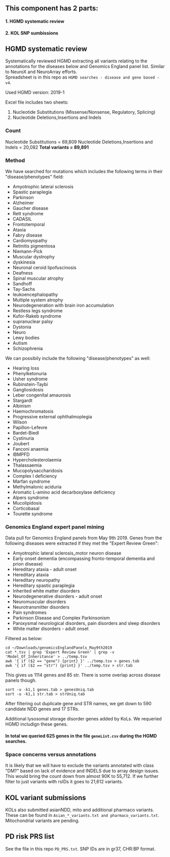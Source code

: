 ## This component has 2 parts:
#### 1. HGMD systematic review
#### 2. KOL SNP sumbissions

## HGMD systematic review
Systematically reviewed HGMD extracting all variants relating to the annotations for the diseases below and Genomics England panel list. 
Similar to NeuroX and NeuroArray efforts.  
Spreadsheet is in this repo as ```HGMD searches - disease and gene based - v4```.

Used HGMD version: 2019-1

Excel file includes two sheets:
1. Nucleotide Substitutions (Missense/Nonsense, Regulatory, Splicing)
2. Nucleotide Deletions,Insertions and Indels

### Count
Nucleotide Substitutions = 69,809
Nucleotide Deletions,Insertions and Indels = 20,082
**Total variants = 89,891**

### Method

We have searched for mutations which includes the following terms in their "disease/phenotypes" field:
- Amyotrophic lateral sclerosis
- Spastic paraplegia
- Parkinson
- Alzheimer
- Gaucher disease
- Rett syndrome
- CADASIL
- Frontotemporal
- Ataxia
- Fabry disease
- Cardiomyopathy
- Retinitis pigmentosa
- Niemann-Pick
- Muscular dystrophy
- dyskinesia
- Neuronal ceroid lipofuscinosis
- Deafness
- Spinal muscular atrophy
- Sandhoff
- Tay-Sachs
- leukoencephalopathy
- Multiple system atrophy
- Neurodegeneration with brain iron accumulation
- Restless legs syndrome
- Kufor-Rakeb syndrome
- supranuclear palsy
- Dystonia
- Neuro
- Lewy bodies
- Autism
- Schizophrenia

We can possibily include the following "disease/phenotypes" as well:
- Hearing loss
- Phenylketonuria
- Usher syndrome
- Rubinstein-Taybi
- Gangliosidosis
- Leber congenital amaurosis
- Stargardt
- Albinism
- Haemochromatosis
- Progressive external ophthalmoplegia
- Wilson
- Papillon-Lefevre
- Bardet-Biedl
- Cystinuria
- Joubert
- Fanconi anaemia
- IBMPFD
- Hypercholesterolaemia
- Thalassaemia
- Mucopolysaccharidosis
- Complex I deficiency
- Marfan syndrome
- Methylmalonic aciduria
- Aromatic L-amino acid decarboxylase deficiency
- Alpers syndrome
- Mucolipidosis
- Corticobasal
- Tourette syndrome

### Genomics England expert panel mining

Data pull for Genomics England panels from May 9th 2019.
Genes from the following diseases were extracted if they met the "Expert Review Green":
- Amyotrophic lateral sclerosis_motor neuron disease
- Early onset dementia (encompassing fronto-temporal dementia and prion disease)
- Hereditary ataxia - adult onset
- Hereditary ataxia
- Hereditary neuropathy
- Hereditary spastic paraplegia
- Inherited white matter disorders
- Neurodegenerative disorders - adult onset
- Neuromuscular disorders
- Neurotransmitter disorders
- Pain syndromes
- Parkinson Disease and Complex Parkinsonism
- Paroxysmal neurological disorders, pain disorders and sleep disorders
- White matter disorders - adult onset

Filtered as below:
```
cd ~/Downloads/genomicsEnglandPanels_May9th2019
cat *.tsv | grep 'Expert Review Green' | grep -v 'Model_Of_Inheritance' > ../temp.tsv
awk '{ if ($2 == "gene") {print} }' ../temp.tsv > genes.tab
awk '{ if ($2 == "str") {print} }' ../temp.tsv > str.tab
```
This gives us 1114 genes and 85 str. There is some overlap across disease panels though.
```
sort -u -k1,1 genes.tab > genesUniq.tab
sort -u -k1,1 str.tab > strUniq.tab
```
After filtering out duplicate gene and STR names, we get down to 590 candidate NDD genes and 17 STRs.

Additional lysosomal storage disorder genes added by KoLs. We requeried HGMD includign these genes.

#### In total we queried 625 genes in the file ```geneList.csv``` during the HGMD searches.

### Space concerns versus annotations
It is likely that we will have to exclude the variants annotated with class "DM?" based on lack of evidence and INDELS due to array design issues.
This would bring the count down from almost 90K to 55,712.
If we further filter to just variants with rsIDs it goes to 21,612 variants.

## KOL variant submissions
KOLs also submitted asianNDD, mito and additional pharmaco variants.
These can be found in ```Asian_*_variants.txt and pharmaco_variants.txt```. Mitochondrial variants are pending.

## PD risk PRS list
See the file in this repo ```PD_PRS.txt```. SNP IDs are in gr37, CHR:BP format.
